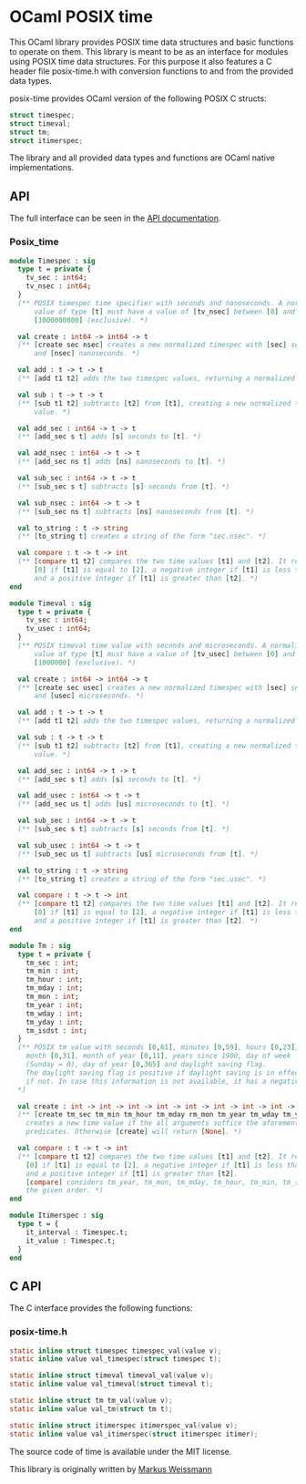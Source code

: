 # OCaml POSIX time

This OCaml library provides POSIX time data structures and basic functions to operate on them. This library is meant to be as an interface for modules using POSIX time data structures. For this purpose it also features a C header file posix-time.h with conversion functions to and from the provided data types.

posix-time provides OCaml version of the following POSIX C structs:
```C
struct timespec;
struct timeval;
struct tm;
struct itimerspec;
```

The library and all provided data types and functions are OCaml native implementations.

## API

The full interface can be seen in the [API documentation](http://mwweissmann.github.io/ocaml-posix-time/).

### Posix_time
```ocaml
module Timespec : sig
  type t = private {
    tv_sec : int64;
    tv_nsec : int64;
  }
  (** POSIX timespec time specifier with seconds and nanoseconds. A normalized
      value of type [t] must have a value of [tv_nsec] between [0] and
      [1000000000] (exclusive). *)

  val create : int64 -> int64 -> t
  (** [create sec nsec] creates a new normalized timespec with [sec] seconds
      and [nsec] nanoseconds. *)

  val add : t -> t -> t
  (** [add t1 t2] adds the two timespec values, returning a normalized value *)

  val sub : t -> t -> t
  (** [sub t1 t2] subtracts [t2] from [t1], creating a new normalized time
      value. *)

  val add_sec : int64 -> t -> t
  (** [add_sec s t] adds [s] seconds to [t]. *)

  val add_nsec : int64 -> t -> t
  (** [add_sec ns t] adds [ns] nanoseconds to [t]. *)

  val sub_sec : int64 -> t -> t
  (** [sub_sec s t] subtracts [s] seconds from [t]. *)

  val sub_nsec : int64 -> t -> t
  (** [sub_sec ns t] subtracts [ns] nanoseconds from [t]. *)

  val to_string : t -> string
  (** [to_string t] creates a string of the form "sec.nsec". *)

  val compare : t -> t -> int
  (** [compare t1 t2] compares the two time values [t1] and [t2]. It returns
      [0] if [t1] is equal to [2], a negative integer if [t1] is less than [t2],
      and a positive integer if [t1] is greater than [t2]. *)
end

module Timeval : sig
  type t = private {
    tv_sec : int64;
    tv_usec : int64;
  }
  (** POSIX timeval time value with seconds and microseconds. A normalized
      value of type [t] must have a value of [tv_usec] between [0] and
      [1000000] (exclusive). *)

  val create : int64 -> int64 -> t
  (** [create sec usec] creates a new normalized timespec with [sec] seconds
      and [usec] microseconds. *)

  val add : t -> t -> t
  (** [add t1 t2] adds the two timespec values, returning a normalized value *)

  val sub : t -> t -> t
  (** [sub t1 t2] subtracts [t2] from [t1], creating a new normalized time
      value. *)

  val add_sec : int64 -> t -> t
  (** [add_sec s t] adds [s] seconds to [t]. *)

  val add_usec : int64 -> t -> t
  (** [add_sec us t] adds [us] microseconds to [t]. *)

  val sub_sec : int64 -> t -> t
  (** [sub_sec s t] subtracts [s] seconds from [t]. *)

  val sub_usec : int64 -> t -> t
  (** [sub_sec us t] subtracts [us] microseconds from [t]. *)

  val to_string : t -> string
  (** [to_string t] creates a string of the form "sec.usec". *)

  val compare : t -> t -> int
  (** [compare t1 t2] compares the two time values [t1] and [t2]. It returns
      [0] if [t1] is equal to [2], a negative integer if [t1] is less than [t2],
      and a positive integer if [t1] is greater than [t2]. *)
end

module Tm : sig
  type t = private {
    tm_sec : int;
    tm_min : int;
    tm_hour : int;
    tm_mday : int;
    tm_mon : int;
    tm_year : int;
    tm_wday : int;
    tm_yday : int;
    tm_isdst : int;
  }
  (** POSIX tm value with seconds [0,61], minutes [0,59], hours [0,23], day of
    month [0,31], month of year [0,11], years since 1900, day of week [0,6]
    (Sunday = 0), day of year [0,365] and daylight saving flag.
    The daylight saving flag is positive if daylight saving is in effect and 0
    if not. In case this information is not available, it has a negative value.
  *)

  val create : int -> int -> int -> int -> int -> int -> int -> int -> int -> t option
  (** [create tm_sec tm_min tm_hour tm_mday rm_mon tm_year tm_wday tm_yday tm_isdst]
    creates a new time value if the all arguments suffice the aforementioned
    predicates. Otherwise [create] will return [None]. *)

  val compare : t -> t -> int
  (** [compare t1 t2] compares the two time values [t1] and [t2]. It returns
    [0] if [t1] is equal to [2], a negative integer if [t1] is less than [t2],
    and a positive integer if [t1] is greater than [t2].
    [compare] considers tm_year, tm_mon, tm_mday, tm_hour, tm_min, tm_sec in
    the given order. *)
end

module Itimerspec : sig
  type t = {
    it_interval : Timespec.t;
    it_value : Timespec.t;
  }
end
```

## C API
The C interface provides the following functions:

### posix-time.h
```C
static inline struct timespec timespec_val(value v);
static inline value val_timespec(struct timespec t);

static inline struct timeval timeval_val(value v);
static inline value val_timeval(struct timeval t);

static inline struct tm tm_val(value v);
static inline value val_tm(struct tm t);

static inline struct itimerspec itimerspec_val(value v);
static inline value val_itimerspec(struct itimerspec itimer);
```

The source code of time is available under the MIT license.

This library is originally written by [Markus Weissmann](http://www.mweissmann.de/)

